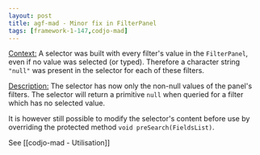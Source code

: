 ```yaml
---
layout: post
title: agf-mad - Minor fix in FilterPanel
tags: [framework-1-147,codjo-mad]
---
```

<u>Context:</u>
A selector was built with every filter's value in the ```FilterPanel```, even if no value was selected (or typed). Therefore a character string ```"null"``` was present in the selector for each of these filters.

<u>Description:</u>
The selector has now only the non-null values of the panel's filters. The selector will return a primitive ```null``` when queried for a filter which has no selected value.

It is however still possible to modify the selector's content before use by overriding the protected method ```void preSearch(FieldsList)```.

See [[codjo-mad - Utilisation]]